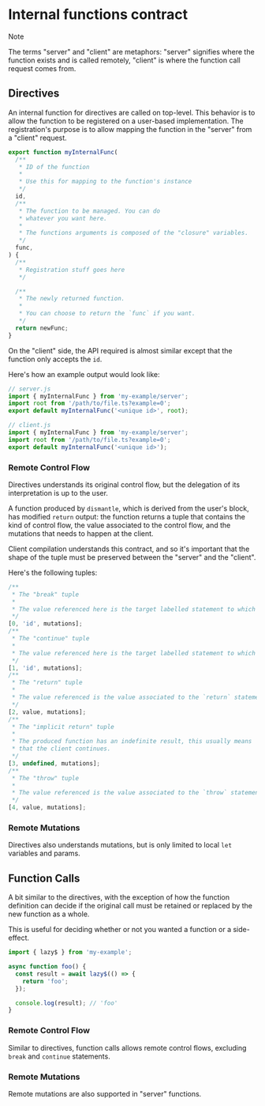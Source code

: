 # Internal functions contract

> [!NOTE]
> The terms "server" and "client" are metaphors: "server" signifies where the function exists and is called
> remotely, "client" is where the function call request comes from.

## Directives

An internal function for directives are called on top-level. This behavior is to allow the function to be registered on a user-based implementation. The registration's purpose is to allow mapping the function in the "server" from a "client" request.

```js
export function myInternalFunc(
  /**
   * ID of the function
   * 
   * Use this for mapping to the function's instance
   */
  id,
  /**
   * The function to be managed. You can do
   * whatever you want here.
   * 
   * The functions arguments is composed of the "closure" variables.
   */
  func,
) {
  /**
   * Registration stuff goes here
   */

  /**
   * The newly returned function.
   * 
   * You can choose to return the `func` if you want.
   */
  return newFunc;
}
```

On the "client" side, the API required is almost similar except that the function only accepts the `id`.

Here's how an example output would look like:

```js
// server.js
import { myInternalFunc } from 'my-example/server';
import root from '/path/to/file.ts?example=0';
export default myInternalFunc('<unique id>', root);

// client.js
import { myInternalFunc } from 'my-example/server';
import root from '/path/to/file.ts?example=0';
export default myInternalFunc('<unique id>');
```

### Remote Control Flow

Directives understands its original control flow, but the delegation of its interpretation is up to the user. 

A function produced by `dismantle`, which is derived from the user's block, has modified `return` output: the function returns a tuple that contains the kind of control flow, the value associated to the control flow, and the mutations that needs to happen at the client.

Client compilation understands this contract, and so it's important that the shape of the tuple must be preserved between the "server" and the "client".

Here's the following tuples:

```js
/**
 * The "break" tuple
 * 
 * The value referenced here is the target labelled statement to which it must break out of.
 */
[0, 'id', mutations];
/**
 * The "continue" tuple
 * 
 * The value referenced here is the target labelled statement to which it must jump to.
 */
[1, 'id', mutations];
/**
 * The "return" tuple
 * 
 * The value referenced is the value associated to the `return` statement
 */
[2, value, mutations];
/**
 * The "implicit return" tuple
 * 
 * The produced function has an indefinite result, this usually means
 * that the client continues.
 */
[3, undefined, mutations];
/**
 * The "throw" tuple
 * 
 * The value referenced is the value associated to the `throw` statement.
 */
[4, value, mutations];
```

### Remote Mutations

Directives also understands mutations, but is only limited to local `let` variables and params.

## Function Calls

A bit similar to the directives, with the exception of how the function definition can decide
if the original call must be retained or replaced by the new function as a whole.

This is useful for deciding whether or not you wanted a function or a side-effect.

```js
import { lazy$ } from 'my-example';

async function foo() {
  const result = await lazy$(() => {
    return 'foo';
  });

  console.log(result); // 'foo'
}
```

### Remote Control Flow

Similar to directives, function calls allows remote control flows, excluding `break` and `continue` statements.

### Remote Mutations

Remote mutations are also supported in "server" functions.
